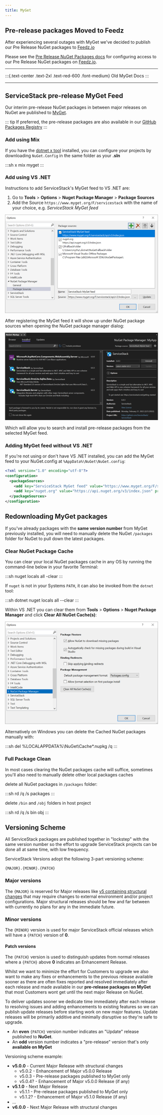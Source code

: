 ```yaml
---
title: MyGet
---
```


## Pre-release packages Moved to Feedz

After experiencing several outages with MyGet we've decided to publish our Pre Release NuGet packages to [Feedz.io](https://feedz.io)

Please see the [Pre Release NuGet Packages docs](/pre-release) for configuring access to our Pre Release NuGet packages on [Feedz.io](https://feedz.io).

---

:::{.text-center .text-2xl .text-red-600 .font-medium}
Old MyGet Docs
:::

---

## ServiceStack pre-release MyGet Feed

Our interim pre-release NuGet packages in between major releases on NuGet are published to [MyGet](https://www.myget.org/).

::: tip
If preferred, the pre-release packages are also available in our [GitHub Packages Registry](/gh-nuget)
:::

### Add using Mix

If you have the [dotnet x tool](/dotnet-tool) installed, you can configure your projects by downloading `NuGet.Config` in the same folder as your **.sln**

:::sh
x mix myget
:::

### Add using VS .NET

Instructions to add ServiceStack's MyGet feed to VS .NET are:

  1. Go to **Tools** > **Options** > **Nuget Package Manager** > **Package Sources**
  2. Add the Source `https://www.myget.org/F/servicestack` with the name of your choice, 
  e.g. _ServiceStack MyGet feed_

![NuGet Package Sources](https://raw.githubusercontent.com/ServiceStack/Assets/master/img/wikis/myget/package-sources.png)

After registering the MyGet feed it will show up under NuGet package sources when opening the NuGet 
package manager dialog:

![NuGet Package Manager](https://raw.githubusercontent.com/ServiceStack/Assets/master/img/wikis/myget/package-manager-ui.png)

Which will allow you to search and install pre-release packages from the selected MyGet feed.

### Adding MyGet feed without VS .NET

If you're not using or don't have VS .NET installed, you can add the MyGet feed to your NuGet.config at `%AppData%\NuGet\NuGet.config`:

```xml
<?xml version="1.0" encoding="utf-8"?>
<configuration>
  <packageSources>
    <add key="ServiceStack MyGet feed" value="https://www.myget.org/F/servicestack" />
    <add key="nuget.org" value="https://api.nuget.org/v3/index.json" protocolVersion="3" />
  </packageSources>
</configuration>
```

## Redownloading MyGet packages

If you've already packages with the **same version number** from MyGet previously installed, you will 
need to manually delete the NuGet `/packages` folder for NuGet to pull down the latest packages.

### Clear NuGet Package Cache

You can clear your local NuGet packages cache in any OS by running the command-line below in your favorite Terminal:

:::sh
nuget locals all -clear
:::

If `nuget` is not in your Systems `PATH`, it can also be invoked from the `dotnet` tool:

:::sh
dotnet nuget locals all --clear
:::

Within VS .NET you can clear them from **Tools** > **Options** > **Nuget Package Manager** and click **Clear All NuGet Cache(s)**:

![Clear Packages Cache](https://raw.githubusercontent.com/ServiceStack/Assets/master/img/wikis/myget/clear-package-cache.png)

Alternatively on Windows you can delete the Cached NuGet packages manually with:

:::sh
del %LOCALAPPDATA%\NuGet\Cache\*.nupkg /q
:::

### Full Package Clean

In most cases clearing the NuGet packages cache will suffice, sometimes you'll also need to manually delete other local packages caches

delete all NuGet packages in `/packages` folder:

:::sh
rd /q /s packages 
:::

delete `/bin` and `/obj` folders in host project

:::sh
rd /q /s bin obj
:::


## Versioning Scheme

All ServiceStack packages are published together in "lockstep" with the same version number so the effort to upgrade ServiceStack projects can be done all at same time, with low frequency. 

ServiceStack Versions adopt the following 3-part versioning scheme:

```
{MAJOR}.{MINOR}.{PATCH}
```

### Major versions 

The `{MAJOR}` is reserved for Major releases like [v5 containing structural changes](/releases/v5_0_0) that may require changes to external environment and/or project configurations. Major structural releases should be few and far between with currently no plans for any in the immediate future.

### Minor versions

The `{MINOR}` version is used for major ServiceStack official releases which will have a `{PATCH}` version of **0**.

#### Patch versions

The `{PATCH}` version is used to distinguish updates from normal releases where a `{PATCH}` above **0** indicates an Enhancement Release.

Whilst we want to minimize the effort for Customers to upgrade we also want to make any fixes or enhancements to the previous release available sooner as there are often fixes reported and resolved immediately after each release and made available in our **pre-release packages on MyGet** that most Customers wont get until the next major Release on NuGet. 

To deliver updates sooner we dedicate time immediately after each release to resolving issues and adding enhancements to existing features so we can publish update releases before starting work on new major features. Update releases will be primarily additive and minimally disruptive so they're safe to upgrade.

- An **even** `{PATCH}` version number indicates an "Update" release published to **NuGet**.
- An **odd** version number indicates a "pre-release" version that's only **available on MyGet**

Versioning scheme example:

  - **v5.0.0** - Current Major Release with structural changes
    - v5.0.2 - Enhancement of Major v5.0.0 Release
    - v5.0.3 - Pre-release packages published to MyGet only
    - v5.0.4? - Enhancement of Major v5.0.0 Release (if any)
  - **v5.1.0** - Next Major Release
    - v5.1.1 - Pre-release packages published to MyGet only
    - v5.1.2? - Enhancement of Major v5.1.0 Release (if any)
  - ...
  - **v6.0.0** - Next Major Release with structural changes
